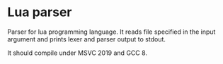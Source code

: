 # Lua parser

Parser for lua programming language. It reads file specified in the input argument and prints lexer and parser output to stdout.

It should compile under MSVC 2019 and GCC 8.
